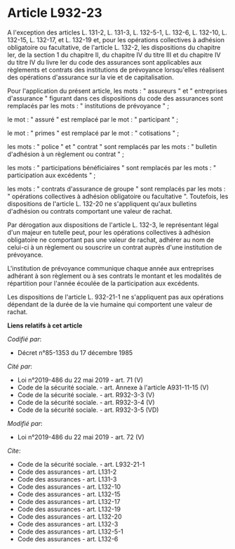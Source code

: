 # Article L932-23

A l'exception des articles L. 131-2, L. 131-3, L. 132-5-1, L. 132-6, L. 132-10, L. 132-15, L. 132-17, et L. 132-19 et, pour
les opérations collectives à adhésion obligatoire ou facultative, de l'article L. 132-2, les dispositions du chapitre Ier, de
la section 1 du chapitre II, du chapitre IV du titre III et du chapitre IV du titre IV du livre Ier du code des assurances
sont applicables aux règlements et contrats des institutions de prévoyance lorsqu'elles réalisent des opérations d'assurance
sur la vie et de capitalisation.

Pour l'application du présent article, les mots : " assureurs " et " entreprises d'assurance " figurant dans ces dispositions
du code des assurances sont remplacés par les mots : " institutions de prévoyance " ;

le mot : " assuré " est remplacé par le mot : " participant " ;

le mot : " primes " est remplacé par le mot : " cotisations " ;

les mots : " police " et " contrat " sont remplacés par les mots : " bulletin d'adhésion à un règlement ou contrat " ;

les mots : " participations bénéficiaires " sont remplacés par les mots : " participation aux excédents " ;

les mots : " contrats d'assurance de groupe " sont remplacés par les mots : " opérations collectives à adhésion obligatoire
ou facultative ". Toutefois, les dispositions de l'article L. 132-20 ne s'appliquent qu'aux bulletins d'adhésion ou contrats
comportant une valeur de rachat.

Par dérogation aux dispositions de l'article L. 132-3, le représentant légal d'un majeur en tutelle peut, pour les opérations
collectives à adhésion obligatoire ne comportant pas une valeur de rachat, adhérer au nom de celui-ci à un règlement ou
souscrire un contrat auprès d'une institution de prévoyance.

L'institution de prévoyance communique chaque année aux entreprises adhérant à son règlement ou à ses contrats le montant et
les modalités de répartition pour l'année écoulée de la participation aux excédents.

Les dispositions de l'article L. 932-21-1 ne s'appliquent pas aux opérations dépendant de la durée de la vie humaine qui
comportent une valeur de rachat.

**Liens relatifs à cet article**

_Codifié par_:

  - Décret n°85-1353 du 17 décembre 1985

_Cité par_:

  - Loi n°2019-486 du 22 mai 2019 - art. 71 (V)
  - Code de la sécurité sociale. - art. Annexe à l'article A931-11-15 (V)
  - Code de la sécurité sociale. - art. R932-3-3 (V)
  - Code de la sécurité sociale. - art. R932-3-4 (V)
  - Code de la sécurité sociale. - art. R932-3-5 (VD)

_Modifié par_:

  - Loi n°2019-486 du 22 mai 2019 - art. 72 (V)

_Cite_:

  - Code de la sécurité sociale. - art. L932-21-1
  - Code des assurances - art. L131-2
  - Code des assurances - art. L131-3
  - Code des assurances - art. L132-10
  - Code des assurances - art. L132-15
  - Code des assurances - art. L132-17
  - Code des assurances - art. L132-19
  - Code des assurances - art. L132-20
  - Code des assurances - art. L132-3
  - Code des assurances - art. L132-5-1
  - Code des assurances - art. L132-6
